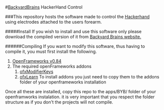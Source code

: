 #[BackyardBrains](https://backyardbrains.com) HackerHand Control

###This repository hosts the software made to control the [Hackerhand](https://backyardbrains.com/products/HackerHand) using electrodes attached to the users forearm.


#####Install
If you wish to install and use this software only please download the compiled version of it from [Backyard Brains website.](https://backyardbrains.com/products/HackerHand)


######Compiling
If you want to modify this software, thus having to compile it, you must first install the following.

1. [OpenFrameworks v0.84](http://openframeworks.cc/download/)
2. The required openFrameworks addons
	1. [ofxModifierKeys](https://github.com/satoruhiga/ofxModifierKeys.git)
	2. [ofxLearn](https://github.com/roymacdonald/ofxLearn/tree/byb)
To install addons you just need to copy them to the addons folder of your openframeworks installation

Once all these are installed, copy this repo to the apps/BYB/ folder of your openframworks instalation. it is very important that you respect the folder structure as if you don't the projects will not compile.

